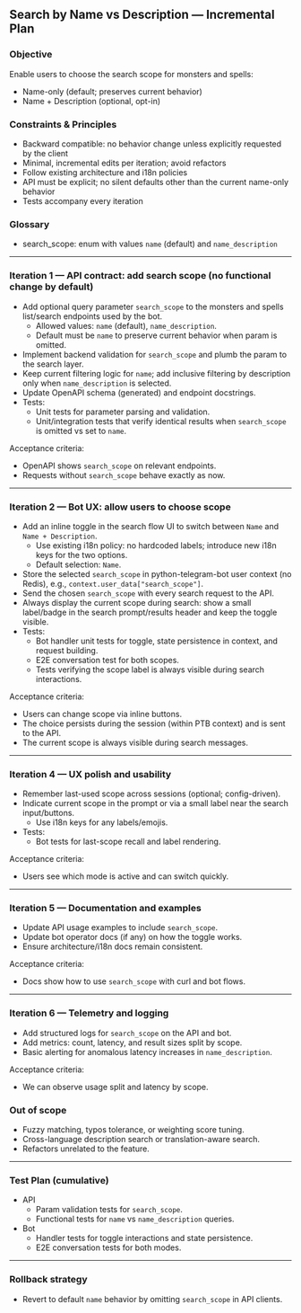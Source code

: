 ## Search by Name vs Description — Incremental Plan

### Objective
Enable users to choose the search scope for monsters and spells:
- Name-only (default; preserves current behavior)
- Name + Description (optional, opt-in)

### Constraints & Principles
- Backward compatible: no behavior change unless explicitly requested by the client
- Minimal, incremental edits per iteration; avoid refactors
- Follow existing architecture and i18n policies
- API must be explicit; no silent defaults other than the current name-only behavior
- Tests accompany every iteration

### Glossary
- search_scope: enum with values `name` (default) and `name_description`

---

### Iteration 1 — API contract: add search scope (no functional change by default)
- Add optional query parameter `search_scope` to the monsters and spells list/search endpoints used by the bot.
  - Allowed values: `name` (default), `name_description`.
  - Default must be `name` to preserve current behavior when param is omitted.
- Implement backend validation for `search_scope` and plumb the param to the search layer.
- Keep current filtering logic for `name`; add inclusive filtering by description only when `name_description` is selected.
- Update OpenAPI schema (generated) and endpoint docstrings.
- Tests:
  - Unit tests for parameter parsing and validation.
  - Unit/integration tests that verify identical results when `search_scope` is omitted vs set to `name`.

Acceptance criteria:
- OpenAPI shows `search_scope` on relevant endpoints.
- Requests without `search_scope` behave exactly as now.

---

### Iteration 2 — Bot UX: allow users to choose scope
- Add an inline toggle in the search flow UI to switch between `Name` and `Name + Description`.
  - Use existing i18n policy: no hardcoded labels; introduce new i18n keys for the two options.
  - Default selection: `Name`.
- Store the selected `search_scope` in python-telegram-bot user context (no Redis), e.g., `context.user_data["search_scope"]`.
- Send the chosen `search_scope` with every search request to the API.
- Always display the current scope during search: show a small label/badge in the search prompt/results header and keep the toggle visible.
- Tests:
  - Bot handler unit tests for toggle, state persistence in context, and request building.
  - E2E conversation test for both scopes.
  - Tests verifying the scope label is always visible during search interactions.

Acceptance criteria:
- Users can change scope via inline buttons.
- The choice persists during the session (within PTB context) and is sent to the API.
- The current scope is always visible during search messages.

---

<!-- Iteration removed for MVP: Performance guardrails (indexes) -->

### Iteration 4 — UX polish and usability
- Remember last-used scope across sessions (optional; config-driven).
- Indicate current scope in the prompt or via a small label near the search input/buttons.
  - Use i18n keys for any labels/emojis.
- Tests:
  - Bot tests for last-scope recall and label rendering.

Acceptance criteria:
- Users see which mode is active and can switch quickly.

---

### Iteration 5 — Documentation and examples
- Update API usage examples to include `search_scope`.
- Update bot operator docs (if any) on how the toggle works.
- Ensure architecture/i18n docs remain consistent.

Acceptance criteria:
- Docs show how to use `search_scope` with curl and bot flows.

---

### Iteration 6 — Telemetry and logging
- Add structured logs for `search_scope` on the API and bot.
- Add metrics: count, latency, and result sizes split by scope.
- Basic alerting for anomalous latency increases in `name_description`.

Acceptance criteria:
- We can observe usage split and latency by scope.

<!-- Iteration removed for MVP: Rollout controls -->

### Out of scope
- Fuzzy matching, typos tolerance, or weighting score tuning.
- Cross-language description search or translation-aware search.
- Refactors unrelated to the feature.

---

### Test Plan (cumulative)
- API
  - Param validation tests for `search_scope`.
  - Functional tests for `name` vs `name_description` queries.
- Bot
  - Handler tests for toggle interactions and state persistence.
  - E2E conversation tests for both modes.

---

### Rollback strategy
- Revert to default `name` behavior by omitting `search_scope` in API clients.
 
